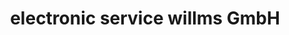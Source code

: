 ---
title: "electronic service willms GmbH"
url: /stolberg-rhld/electronic-service-willms-gmbh/
shop: Radiotechnik
---